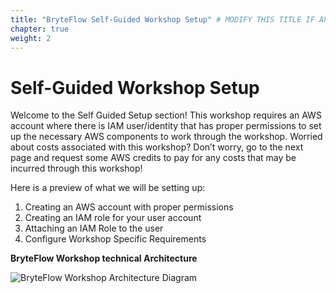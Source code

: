 ```yaml
---
title: "BryteFlow Self-Guided Workshop Setup" # MODIFY THIS TITLE IF APPLICABLE
chapter: true
weight: 2
---
```


# **Self-Guided Workshop Setup** <!-- MODIFY THIS HEADING -->

Welcome to the Self Guided Setup section! This workshop requires an AWS account where there is IAM user/identity that has proper permissions to set up the necessary AWS components to work through the workshop. Worried about costs associated with this workshop? Don’t worry, go to the next page and request some AWS credits to pay for any costs that may be incurred through this workshop!

Here is a preview of what we will be setting up: 
  1. Creating an AWS account with proper permissions  
  2. Creating an IAM role for your user account  
  3. Attaching an IAM Role  to the user
  4. Configure Workshop Specific Requirements
  
  **BryteFlow Workshop technical Architecture**

![BryteFlow Workshop Architecture Diagram](/images/Snowflake_data_integration.png)